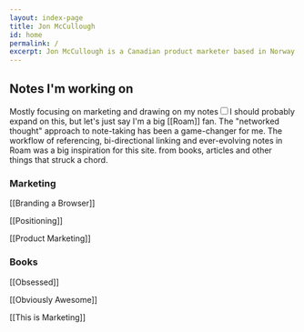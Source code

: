 ```yaml
---
layout: index-page
title: Jon McCullough
id: home
permalink: /
excerpt: Jon McCullough is a Canadian product marketer based in Norway working at Vivaldi Technologies. Welcome to his digital garden. 🌳
---
```



## Notes I'm working on

Mostly focusing on marketing and drawing on my notes<input type="checkbox" id="cb7" /><label for="cb7"><sup></sup></label><span><span class="footnote-inner">I should probably expand on this, but let's just say I'm a big [[Roam]] fan. The "networked thought" approach to note-taking has been a game-changer for me. The workflow of referencing, bi-directional linking and ever-evolving notes in Roam was a big inspiration for this site.</span></span> from books, articles and other things that struck a chord.

### Marketing

[[Branding a Browser]]

[[Positioning]]

[[Product Marketing]]

### Books

[[Obsessed]]

[[Obviously Awesome]]

[[This is Marketing]]